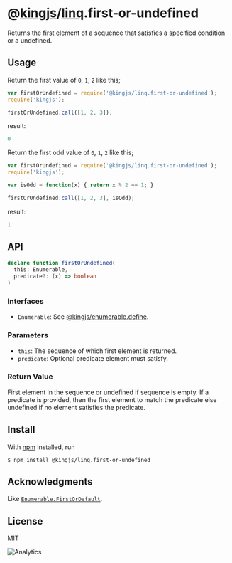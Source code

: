 # @[kingjs](https://www.npmjs.com/package/kingjs)/[linq](https://www.npmjs.com/package/@kingjs/linq).first-or-undefined
Returns the first element of a sequence that satisfies a specified condition or a undefined.
## Usage
Return the first value of `0`, `1`, `2` like this;
```js
var firstOrUndefined = require('@kingjs/linq.first-or-undefined');
require('kingjs');

firstOrUndefined.call([1, 2, 3]);
```
result:
```js
0
```
Return the first odd value of `0`, `1`, `2` like this;
```js
var firstOrUndefined = require('@kingjs/linq.first-or-undefined');
require('kingjs');

var isOdd = function(x) { return x % 2 == 1; }

firstOrUndefined.call([1, 2, 3], isOdd);
```
result:
```js
1
```

## API
```ts
declare function firstOrUndefined(
  this: Enumerable,
  predicate?: (x) => boolean
)
```

### Interfaces
- `Enumerable`: See [@kingjs/enumerable.define](https://www.npmjs.com/package/@kingjs/enumerable.define).

### Parameters
- `this`: The sequence of which first element is returned.
- `predicate`: Optional predicate element must satisfy. 

### Return Value
First element in the sequence or undefined if sequence is empty. If a predicate is provided, then the first element to match the predicate else undefined if no element satisfies the predicate.

## Install
With [npm](https://npmjs.org/) installed, run

```
$ npm install @kingjs/linq.first-or-undefined
```

## Acknowledgments
Like [`Enumerable.FirstOrDefault`](https://msdn.microsoft.com/en-us/library/bb549039(v=vs.110).aspx).

## License

MIT

![Analytics](https://analytics.kingjs.net/linq/first-or-undefined)